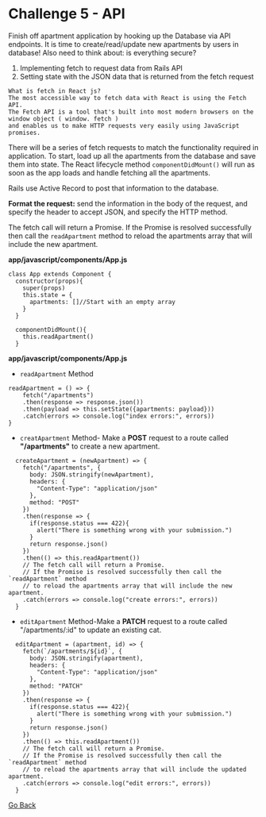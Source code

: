 # Challenge 5 - API

Finish off apartment application by hooking up the Database via API endpoints. It is time to create/read/update new apartments by users in database! Also need to think about: is everything secure?

1. Implementing fetch to request data from Rails API
2. Setting state with the JSON data that is returned from the fetch request

```
What is fetch in React js?
The most accessible way to fetch data with React is using the Fetch API. 
The Fetch API is a tool that's built into most modern browsers on the window object ( window. fetch ) 
and enables us to make HTTP requests very easily using JavaScript promises.
```

There will be a series of fetch requests to match the functionality required in application. To start, load up all the apartments from the database and save them into state. The React lifecycle method `componentDidMount()` will run as soon as the app loads and handle fetching all the apartments.

Rails use Active Record to post that information to the database.

**Format the request:** send the information in the body of the request, and specify the header to accept JSON, and specify the HTTP method.

The fetch call will return a Promise. If the Promise is resolved successfully then call the `readApartment` method to reload the apartments array that will include the new apartment.

**app/javascript/components/App.js**

```
class App extends Component {
  constructor(props){
    super(props)
    this.state = {
      apartments: []//Start with an empty array
    }
  }
  
  componentDidMount(){
    this.readApartment()
  }
```

**app/javascript/components/App.js**

- `readApartment` Method
```
readApartment = () => {
    fetch("/apartments")
    .then(response => response.json())
    .then(payload => this.setState({apartments: payload}))
    .catch(errors => console.log("index errors:", errors))
}
```

- `creatApartment` Method- Make a **POST** request to a route called **"/apartments"** to create a new apartment.

```
  createApartment = (newApartment) => {
    fetch("/apartments", {
      body: JSON.stringify(newApartment),
      headers: {
        "Content-Type": "application/json"
      },
      method: "POST"
    })
    .then(response => {
      if(response.status === 422){
        alert("There is something wrong with your submission.")
      }
      return response.json()
    })
    .then(() => this.readApartment())
    // The fetch call will return a Promise. 
    // If the Promise is resolved successfully then call the `readApartment` method 
    // to reload the apartments array that will include the new apartment.
    .catch(errors => console.log("create errors:", errors))
  }
```

- `editApartment` Method-Make a **PATCH** request to a route called "/apartments/:id" to update an existing cat.

```  
  editApartment = (apartment, id) => {
    fetch(`/apartments/${id}`, {
      body: JSON.stringify(apartment),
      headers: {
        "Content-Type": "application/json"
      },
      method: "PATCH"
    })
    .then(response => {
      if(response.status === 422){
        alert("There is something wrong with your submission.")
      }
      return response.json()
    })
    .then(() => this.readApartment())
    // The fetch call will return a Promise. 
    // If the Promise is resolved successfully then call the `readApartment` method 
    // to reload the apartments array that will include the updated apartment.
    .catch(errors => console.log("edit errors:", errors))
  }
```




[ Go Back ](https://github.com/yanxu2021/ApartmentUs/blob/main/README.md)
